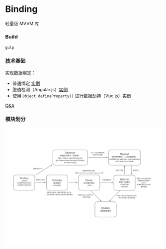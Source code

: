 # Binding

轻量级 MVVM 库

### Build

```
gulp
```

### 技术基础

实现数据绑定：

- 普通绑定 [实例](example/ancient-binding.html)
- 脏值检测（Angular.js）[实例](example/dirty-check-binding.html)
- 使用 `Object.defineProperty()` 进行数据劫持（Vue.js）[实例](example/hijack-binding.html)

[Q&A](QA.md)            
            
### 模块划分

![binding](bind.jpeg)







